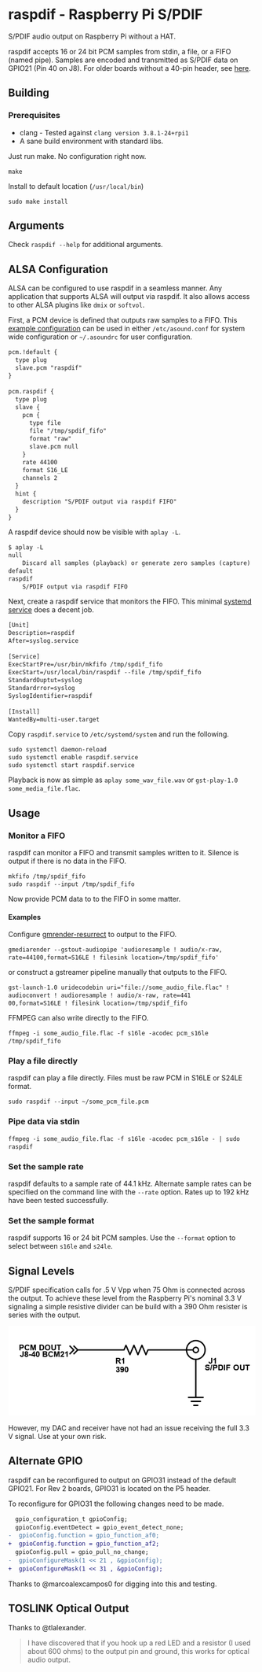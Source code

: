 # raspdif - Raspberry Pi S/PDIF
S/PDIF audio output on Raspberry Pi without a HAT.

raspdif accepts 16 or 24 bit PCM samples from stdin, a file, or a FIFO (named pipe). Samples are encoded and transmitted as S/PDIF data on GPIO21 (Pin 40 on J8). For older boards without a 40-pin header, see [here](#Alternate-GPIO).

## Building
### Prerequisites
* clang - Tested against `clang version 3.8.1-24+rpi1`
* A sane build environment with standard libs.

Just run make. No configuration right now.
```
make
```
Install to default location (`/usr/local/bin`)
```
sudo make install
```

## Arguments
Check `raspdif --help` for additional arguments.

## ALSA Configuration
ALSA can be configured to use raspdif in a seamless manner. Any application that supports ALSA will output via raspdif. It also allows access to other ALSA plugins like `dmix` or `softvol`. 

First, a PCM device is defined that outputs raw samples to a FIFO. This [example configuration](asound.conf) can be used in either `/etc/asound.conf` for system wide configuration or `~/.asoundrc` for user configuration.
```
pcm.!default {
  type plug
  slave.pcm "raspdif"
}

pcm.raspdif {
  type plug
  slave {
    pcm {
      type file
      file "/tmp/spdif_fifo"
      format "raw"
      slave.pcm null
    }
    rate 44100
    format S16_LE
    channels 2
  }
  hint {
    description "S/PDIF output via raspdif FIFO"
  }
}
```

A raspdif device should now be visible with `aplay -L`.
```
$ aplay -L
null
    Discard all samples (playback) or generate zero samples (capture)
default
raspdif
    S/PDIF output via raspdif FIFO
```

Next, create a raspdif service that monitors the FIFO. This minimal [systemd service](raspdif.service) does a decent job.
```
[Unit]
Description=raspdif
After=syslog.service

[Service]
ExecStartPre=/usr/bin/mkfifo /tmp/spdif_fifo
ExecStart=/usr/local/bin/raspdif --file /tmp/spdif_fifo
StandardOuptut=syslog
Standardrror=syslog
SyslogIdentifier=raspdif

[Install]
WantedBy=multi-user.target
```

Copy `raspdif.service` to `/etc/systemd/system` and run the following.
```
sudo systemctl daemon-reload
sudo systemctl enable raspdif.service
sudo systemctl start raspdif.service
```

Playback is now as simple as `aplay some_wav_file.wav` or `gst-play-1.0 some_media_file.flac`.

## Usage
### Monitor a FIFO
raspdif can monitor a FIFO and transmit samples written to it. Silence is output if there is no data in the FIFO.

```
mkfifo /tmp/spdif_fifo
sudo raspdif --input /tmp/spdif_fifo
```

Now provide PCM data to to the FIFO in some matter.

#### Examples
Configure [gmrender-resurrect](https://github.com/hzeller/gmrender-resurrect) to output to the FIFO.
```
gmediarender --gstout-audiopipe 'audioresample ! audio/x-raw, rate=44100,format=S16LE ! filesink location=/tmp/spdif_fifo'
```

or construct a gstreamer pipeline manually that outputs to the FIFO.
```
gst-launch-1.0 uridecodebin uri="file://some_audio_file.flac" ! audioconvert ! audioresample ! audio/x-raw, rate=441
00,format=S16LE ! filesink location=/tmp/spdif_fifo
```

FFMPEG can also write directly to the FIFO.
```
ffmpeg -i some_audio_file.flac -f s16le -acodec pcm_s16le /tmp/spdif_fifo
```

### Play a file directly
raspdif can play a file directly. Files must be raw PCM in S16LE or S24LE format.
```
sudo raspdif --input ~/some_pcm_file.pcm
```

### Pipe data via stdin
```
ffmpeg -i some_audio_file.flac -f s16le -acodec pcm_s16le - | sudo raspdif
```

### Set the sample rate
raspdif defaults to a sample rate of 44.1 kHz. Alternate sample rates can be specified on the command line with the `--rate` option. Rates up to 192 kHz have been tested successfully.

### Set the sample format
raspdif supports 16 or 24 bit PCM samples. Use the `--format` option to select between `s16le` and `s24le`.

## Signal Levels
S/PDIF specification calls for .5 V Vpp when 75 Ohm is connected across the output. To achieve these level from the Raspberry Pi's nominal 3.3 V signaling a simple resistive divider can be build with a 390 Ohm resister is series with the output.

![Resistive Divider](raspdif_divider.png)

However, my DAC and receiver have not had an issue receiving the full 3.3 V signal. Use at your own risk.

## Alternate GPIO
raspdif can be reconfigured to output on GPIO31 instead of the default GPIO21. For Rev 2 boards, GPIO31 is located on the P5 header.

To reconfigure for GPIO31 the following changes need to be made.
```diff
  gpio_configuration_t gpioConfig;
  gpioConfig.eventDetect = gpio_event_detect_none;
-  gpioConfig.function = gpio_function_af0;
+  gpioConfig.function = gpio_function_af2;
  gpioConfig.pull = gpio_pull_no_change;
-  gpioConfigureMask(1 << 21 , &gpioConfig);
+  gpioConfigureMask(1 << 31 , &gpioConfig);
```

Thanks to @marcoalexcampos0 for digging into this and testing.

## TOSLINK Optical Output
Thanks to @tlalexander.
> I have discovered that if you hook up a red LED and a resistor (I used about 600 ohms) to the output pin and ground, this works for optical audio output.